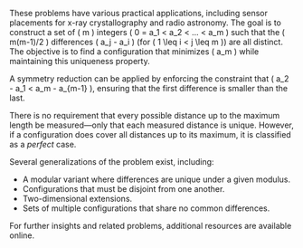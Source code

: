 These problems have various practical applications, including sensor placements for x-ray crystallography and radio astronomy. The goal is to construct a set of \( m \) integers \( 0 = a_1 < a_2 < ... < a_m \) such that the \( m(m-1)/2 \) differences \( a_j - a_i \) (for \( 1 \leq i < j \leq m \)) are all distinct. The objective is to find a configuration that minimizes \( a_m \) while maintaining this uniqueness property.

A symmetry reduction can be applied by enforcing the constraint that \( a_2 - a_1 < a_m - a_{m-1} \), ensuring that the first difference is smaller than the last.

There is no requirement that every possible distance up to the maximum length be measured—only that each measured distance is unique. However, if a configuration does cover all distances up to its maximum, it is classified as a *perfect* case.

Several generalizations of the problem exist, including:
- A modular variant where differences are unique under a given modulus.
- Configurations that must be disjoint from one another.
- Two-dimensional extensions.
- Sets of multiple configurations that share no common differences.

For further insights and related problems, additional resources are available online.